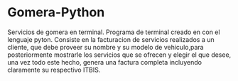 # Gomera-Python
Servicios de gomera en terminal.
Programa de terminal creado en con el lenguaje pyton.
Consiste en la facturacion de servicios realizados a un cliente, que debe proveer su nombre y su modelo de vehiculo,para posteriormente mostrarle los servicios que se ofrecen y elegir el que desee, una vez todo este hecho, genera una factura completa
incluyendo claramente su respectivo ITBIS.
